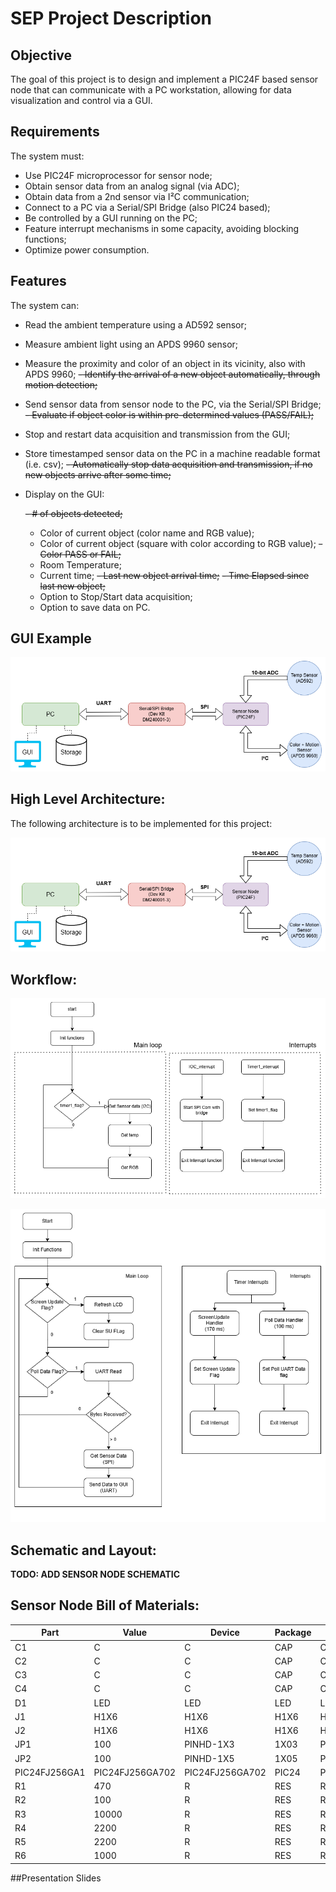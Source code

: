 # SEP Project Description

<!-- TODO STARTS HERE -->

## Objective

The goal of this project is to design and implement a PIC24F based sensor node
that can communicate with a PC workstation, allowing for data visualization and control via a GUI.

## Requirements

The system must:

- Use PIC24F microprocessor for sensor node;
- Obtain sensor data from an analog signal (via ADC);
- Obtain data from a 2nd sensor via I²C communication;
- Connect to a PC via a Serial/SPI Bridge (also PIC24 based);
- Be controlled by a GUI running on the PC;
- Feature interrupt mechanisms in some capacity, avoiding blocking functions;
- Optimize power consumption.

## Features

The system can:

- Read the ambient temperature using a AD592 sensor;
- Measure ambient light using an APDS 9960 sensor;
- Measure the proximity and color of an object in its vicinity, also with APDS 9960;
~~- Identify the arrival of a new object automatically, through motion detection;~~
- Send sensor data from sensor node to the PC, via the Serial/SPI Bridge;
~~- Evaluate if object color is within pre-determined values (PASS/FAIL);~~
- Stop and restart data acquisition and transmission from the GUI;
- Store timestamped sensor data on the PC in a machine readable format (i.e. csv);
~~- Automatically stop data acquisition and transmission, if no new objects arrive after some time;~~
- Display on the GUI:

  ~~- *#* of objects detected;~~
  - Color of current object (color name and RGB value);
  - Color of current object (square with color according to RGB value);
  ~~- Color PASS or FAIL;~~
  - Room Temperature;
  - Current time;
  ~~- Last new object arrival time;~~
  ~~- Time Elapsed since last new object;~~
  - Option to Stop/Start data acquisition;
  - Option to save data on PC.

## GUI Example

![Project Architecture Diagram.](./SEP_project_architecture.drawio.png)

## High Level Architecture:

The following architecture is to be implemented for this project:

![Project Architecture Diagram.](./SEP_project_architecture.drawio.png)

## Workflow:

![Slave Node Flowchart.](./Slave_flow.png)

![Bridge Workflow.](./Bridge_Flow.png)

## Schematic and Layout:

**TODO: ADD SENSOR NODE SCHEMATIC**

## Sensor Node Bill of Materials:

| Part         | Value           | Device          | Package     | Description  |
|--------------|-----------------|-----------------|-------------|--------------|
| C1           | C               | C               | CAP         | Capacitor    |
| C2           | C               | C               | CAP         | Capacitor    |
| C3           | C               | C               | CAP         | Capacitor    |
| C4           | C               | C               | CAP         | Capacitor    |
| D1           | LED             | LED             | LED         | LED          |
| J1           | H1X6            | H1X6            | H1X6        | Header       |
| J2           | H1X6            | H1X6            | H1X6        | Header       |
| JP1          | 100             | PINHD-1X3       | 1X03        | PIN HEADER   |
| JP2          | 100             | PINHD-1X5       | 1X05        | PIN HEADER   |
| PIC24FJ256GA1| PIC24FJ256GA702 | PIC24FJ256GA702 | PIC24       | PIC24FJ256GA702 |
| R1           | 470             | R               | RES         | Resistance   |
| R2           | 100             | R               | RES         | Resistance   |
| R3           | 10000           | R               | RES         | Resistance   |
| R4           | 2200            | R               | RES         | Resistance   |
| R5           | 2200            | R               | RES         | Resistance   |
| R6           | 1000            | R               | RES         | Resistance   |

  
##Presentation Slides


